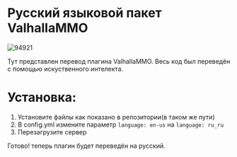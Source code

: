 # Русский языковой пакет ValhallaMMO

![94921](https://github.com/timaermakof/Ru_language_ValhallaMMO/assets/110452159/3457befe-bd32-4971-a0a5-453d982d9cc5)

Тут представлен перевод плагина ValhallaMMO.
Весь код был переведён с помощью искуственного интелекта.

# Установка:

1) Установите файлы как показано в репозитории(в таком же пути)
2) В config.yml измените параметр ```language: en-us``` на ```language: ru_ru```
3) Перезагрузите сервер

Готово! теперь плагин будет переведён на русский.


